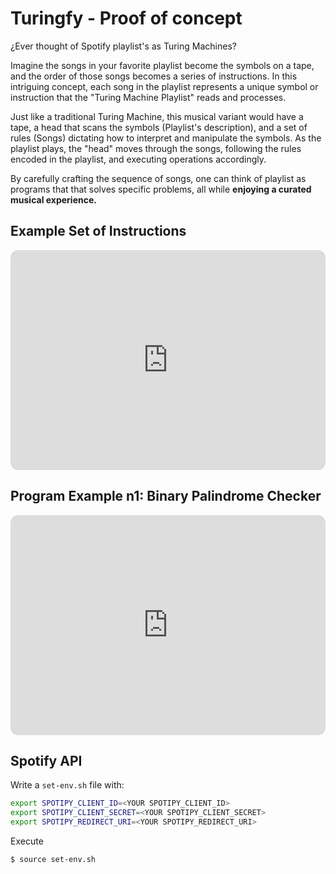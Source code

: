 # Turingfy - Proof of concept

¿Ever thought of Spotify playlist's as Turing Machines?

Imagine the songs in your favorite playlist become the symbols on a tape, and the order of those songs becomes a series of instructions. In this intriguing concept, each song in the playlist represents a unique symbol or instruction that the "Turing Machine Playlist" reads and processes.

Just like a traditional Turing Machine, this musical variant would have a tape, a head that scans the symbols (Playlist's description), and a set of rules (Songs) dictating how to interpret and manipulate the symbols. As the playlist plays, the "head" moves through the songs, following the rules encoded in the playlist, and executing operations accordingly.

By carefully crafting the sequence of songs, one can think of playlist as programs that that solves specific problems, all while **enjoying a curated musical experience.**

## Example Set of Instructions

<iframe style="border-radius:12px" src="https://open.spotify.com/embed/playlist/59UpsSIbeT9j7lKDiTy7aT?utm_source=generator" width="100%" height="352" frameBorder="0" allowfullscreen="" allow="autoplay; clipboard-write; encrypted-media; fullscreen; picture-in-picture" loading="lazy"></iframe>

## Program Example n1: Binary Palindrome Checker

<iframe style="border-radius:12px" src="https://open.spotify.com/embed/playlist/1TGnAeGRWCVZsYxdBPjStO?utm_source=generator" width="100%" height="352" frameBorder="0" allowfullscreen="" allow="autoplay; clipboard-write; encrypted-media; fullscreen; picture-in-picture" loading="lazy"></iframe>

## Spotify API

Write a `set-env.sh` file with:

```bash
export SPOTIPY_CLIENT_ID=<YOUR SPOTIPY_CLIENT_ID>
export SPOTIPY_CLIENT_SECRET=<YOUR SPOTIPY_CLIENT_SECRET>
export SPOTIPY_REDIRECT_URI=<YOUR SPOTIPY_REDIRECT_URI>
```

Execute

```console
$ source set-env.sh
```